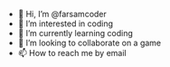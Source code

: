 - 👋 Hi, I’m @farsamcoder
- 👀 I’m interested in coding
- 🌱 I’m currently learning coding
- 💞️ I’m looking to collaborate on a game
- 📫 How to reach me by email

<!---
farsamcoder/farsamcoder is a ✨ special ✨ repository because its `README.md` (this file) appears on your GitHub profile.
You can click the Preview link to take a look at your changes.
--->
